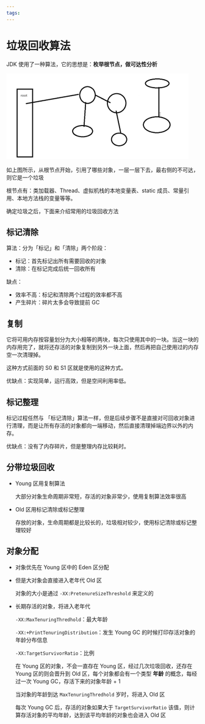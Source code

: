```yaml
---
tags:
---
```




# 垃圾回收算法

JDK 使用了一种算法，它的思想是：**枚举根节点，做可达性分析**

![image-20210130221129447](./assets/image-20210130221129447.png)

如上图所示，从根节点开始，引用了哪些对象，一层一层下去，最右侧的不可达，则它是一个垃圾

根节点有：类加载器、Thread、虚拟机栈的本地变量表、static 成员、常量引用、本地方法栈的变量等等。

确定垃圾之后，下面来介绍常用的垃圾回收方法

##  标记清除

算法：分为「标记」和「清除」两个阶段：

- 标记：首先标记出所有需要回收的对象
- 清除：在标记完成后统一回收所有

缺点：

- 效率不高：标记和清除两个过程的效率都不高
- 产生碎片：碎片太多会导致提前 GC

## 复制

它将可用内存按容量划分为大小相等的两块，每次只使用其中的一块。当这一块的内存用完了，就将还存活的对象复制到另外一块上面，然后再把自己使用过的内存空一次清理掉。

这种方式前面的 S0 和 S1 区就是使用的这种方式。

优缺点：实现简单，运行高效，但是空间利用率低。

## 标记整理

标记过程任然与 「标记清除」算法一样，但是后续步骤不是直接对可回收对象进行清理，而是让所有存活的对象都向一端移动，然后直接清理掉端边界以外的内存。

优缺点：没有了内存碎片，但是整理内存比较耗时。

## 分带垃圾回收

- Young 区用复制算法

  大部分对象生命周期非常短，存活的对象非常少，使用复制算法效率很高

- Old 区用标记清除或标记整理

  存放的对象，生命周期都是比较长的，垃圾相对较少，使用标记清除或标记整理较好

## 对象分配

- 对象优先在 Young 区中的 Eden 区分配

- 但是大对象会直接进入老年代 Old 区

  对象的大小是通过 `-XX:PretenureSizeThreshold` 来定义的

- 长期存活的对象，将进入老年代

  `-XX:MaxTenuringThredhold`：最大年龄

  `-XX:+PrintTenuringDistribution`：发生 Young GC 的时候打印存活对象的年龄分布信息

  `-XX:TargetSurvivorRatio`：比例

  在 Young 区的对象，不会一直存在 Young 区，经过几次垃圾回收，还存在 Young 区的则会晋升到 Old 区，每个对象都会有一个类型 **年龄** 的概念，每经过一次 Young GC，存活下来的对象年龄 + 1

  当对象的年龄到达  `MaxTenuringThredhold` 岁时，将进入 Old 区

  每次 Young GC 后，存活的对象如果大于 `TargetSurvivorRatio`  该值，则计算存活对象的平均年龄，达到该平均年龄的对象也会进入 Old 区